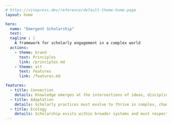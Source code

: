 ```yaml
---
# https://vitepress.dev/reference/default-theme-home-page
layout: home

hero:
  name: "Emergent Scholarship"
  text: 
  tagline : |
    A framework for scholarly engagement in a complex world
  actions:
    - theme: brand
      text: Principles
      link: /principles.md
    - theme: alt
      text: Features
      link: /features.md

features:
  - title: Connection
    details: Knowledge emerges at the intersections of ideas, disciplines, and people, creating a networked ecosystem where understanding develops through relationships rather than isolation
  - title: Adaptation
    details: Scholarly practices must evolve to thrive in complex, changing environments, embracing flexibility and responsiveness over rigid structures and predetermined outcomes
  - title: Ecology
    details: Scholarship exists within broader systems and must respect natural limits, nurturing sustainable practices that enhance rather than deplete human and environmental resources
---
```



